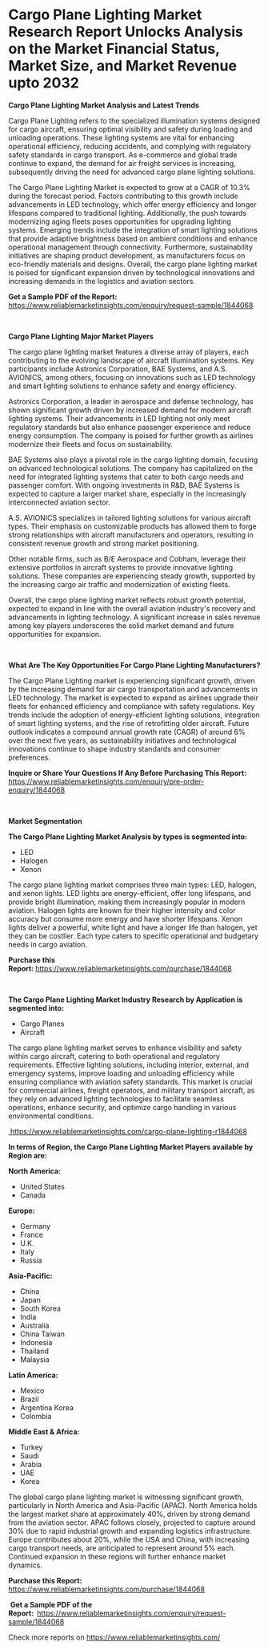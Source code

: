 <p><h1>Cargo Plane Lighting Market Research Report Unlocks Analysis on the Market Financial Status, Market Size, and Market Revenue upto 2032</h1></p><p><strong>Cargo Plane Lighting Market Analysis and Latest Trends</strong></p>
<p><p>Cargo Plane Lighting refers to the specialized illumination systems designed for cargo aircraft, ensuring optimal visibility and safety during loading and unloading operations. These lighting systems are vital for enhancing operational efficiency, reducing accidents, and complying with regulatory safety standards in cargo transport. As e-commerce and global trade continue to expand, the demand for air freight services is increasing, subsequently driving the need for advanced cargo plane lighting solutions.</p><p>The Cargo Plane Lighting Market is expected to grow at a CAGR of 10.3% during the forecast period. Factors contributing to this growth include advancements in LED technology, which offer energy efficiency and longer lifespans compared to traditional lighting. Additionally, the push towards modernizing aging fleets poses opportunities for upgrading lighting systems. Emerging trends include the integration of smart lighting solutions that provide adaptive brightness based on ambient conditions and enhance operational management through connectivity. Furthermore, sustainability initiatives are shaping product development, as manufacturers focus on eco-friendly materials and designs. Overall, the cargo plane lighting market is poised for significant expansion driven by technological innovations and increasing demands in the logistics and aviation sectors.</p></p>
<p><strong>Get a Sample PDF of the Report:&nbsp;</strong> <a href="https://www.reliablemarketinsights.com/enquiry/request-sample/1844068?utm_campaign=2518&utm_medium=2&utm_source=Github&utm_content=ia&utm_term=28022025&utm_id=cargo-plane-lighting">https://www.reliablemarketinsights.com/enquiry/request-sample/1844068</a></p>
<p>&nbsp;</p>
<p><strong>Cargo Plane Lighting Major Market Players</strong></p>
<p><p>The cargo plane lighting market features a diverse array of players, each contributing to the evolving landscape of aircraft illumination systems. Key participants include Astronics Corporation, BAE Systems, and A.S. AVIONICS, among others, focusing on innovations such as LED technology and smart lighting solutions to enhance safety and energy efficiency.</p><p>Astronics Corporation, a leader in aerospace and defense technology, has shown significant growth driven by increased demand for modern aircraft lighting systems. Their advancements in LED lighting not only meet regulatory standards but also enhance passenger experience and reduce energy consumption. The company is poised for further growth as airlines modernize their fleets and focus on sustainability.</p><p>BAE Systems also plays a pivotal role in the cargo lighting domain, focusing on advanced technological solutions. The company has capitalized on the need for integrated lighting systems that cater to both cargo needs and passenger comfort. With ongoing investments in R&D, BAE Systems is expected to capture a larger market share, especially in the increasingly interconnected aviation sector.</p><p>A.S. AVIONICS specializes in tailored lighting solutions for various aircraft types. Their emphasis on customizable products has allowed them to forge strong relationships with aircraft manufacturers and operators, resulting in consistent revenue growth and strong market positioning.</p><p>Other notable firms, such as B/E Aerospace and Cobham, leverage their extensive portfolios in aircraft systems to provide innovative lighting solutions. These companies are experiencing steady growth, supported by the increasing cargo air traffic and modernization of existing fleets.</p><p>Overall, the cargo plane lighting market reflects robust growth potential, expected to expand in line with the overall aviation industry's recovery and advancements in lighting technology. A significant increase in sales revenue among key players underscores the solid market demand and future opportunities for expansion.</p></p>
<p>&nbsp;</p>
<p><strong>What Are The Key Opportunities For Cargo Plane Lighting Manufacturers?</strong></p>
<p><p>The Cargo Plane Lighting market is experiencing significant growth, driven by the increasing demand for air cargo transportation and advancements in LED technology. The market is expected to expand as airlines upgrade their fleets for enhanced efficiency and compliance with safety regulations. Key trends include the adoption of energy-efficient lighting solutions, integration of smart lighting systems, and the rise of retrofitting older aircraft. Future outlook indicates a compound annual growth rate (CAGR) of around 6% over the next five years, as sustainability initiatives and technological innovations continue to shape industry standards and consumer preferences.</p></p>
<p><strong>Inquire or Share Your Questions If Any Before Purchasing This Report:</strong> <a href="https://www.reliablemarketinsights.com/enquiry/pre-order-enquiry/1844068?utm_campaign=2518&utm_medium=2&utm_source=Github&utm_content=ia&utm_term=28022025&utm_id=cargo-plane-lighting">https://www.reliablemarketinsights.com/enquiry/pre-order-enquiry/1844068</a></p>
<p>&nbsp;</p>
<p><strong>Market Segmentation</strong></p>
<p><strong>The Cargo Plane Lighting Market Analysis by types is segmented into:</strong></p>
<p><ul><li>LED</li><li>Halogen</li><li>Xenon</li></ul></p>
<p><p>The cargo plane lighting market comprises three main types: LED, halogen, and xenon lights. LED lights are energy-efficient, offer long lifespans, and provide bright illumination, making them increasingly popular in modern aviation. Halogen lights are known for their higher intensity and color accuracy but consume more energy and have shorter lifespans. Xenon lights deliver a powerful, white light and have a longer life than halogen, yet they can be costlier. Each type caters to specific operational and budgetary needs in cargo aviation.</p></p>
<p><strong>Purchase this Report:&nbsp;</strong><a href="https://www.reliablemarketinsights.com/purchase/1844068?utm_campaign=2518&utm_medium=2&utm_source=Github&utm_content=ia&utm_term=28022025&utm_id=cargo-plane-lighting">https://www.reliablemarketinsights.com/purchase/1844068</a></p>
<p>&nbsp;</p>
<p><strong>The Cargo Plane Lighting Market Industry Research by Application is segmented into:</strong></p>
<p><ul><li>Cargo Planes</li><li>Aircraft</li></ul></p>
<p><p>The cargo plane lighting market serves to enhance visibility and safety within cargo aircraft, catering to both operational and regulatory requirements. Effective lighting solutions, including interior, external, and emergency systems, improve loading and unloading efficiency while ensuring compliance with aviation safety standards. This market is crucial for commercial airlines, freight operators, and military transport aircraft, as they rely on advanced lighting technologies to facilitate seamless operations, enhance security, and optimize cargo handling in various environmental conditions.</p></p>
<p><a href="https://www.reliablemarketinsights.com/cargo-plane-lighting-r1844068?utm_campaign=2518&utm_medium=2&utm_source=Github&utm_content=ia&utm_term=28022025&utm_id=cargo-plane-lighting">&nbsp;https://www.reliablemarketinsights.com/cargo-plane-lighting-r1844068</a></p>
<p><strong>In terms of Region, the Cargo Plane Lighting Market Players available by Region are:</strong></p>
<p>
    <p> <strong> North America: </strong>
        <ul>
            <li>United States</li>
            <li>Canada</li>
        </ul>
        </p> 
    <p> <strong> Europe: </strong>
        <ul>
            <li>Germany</li>
            <li>France</li>
            <li>U.K.</li>
            <li>Italy</li>
            <li>Russia</li>
        </ul>
        </p> 
    <p> <strong> Asia-Pacific: </strong>
        <ul>
            <li>China</li>
            <li>Japan</li>
            <li>South Korea</li>
            <li>India</li>
            <li>Australia</li>
            <li>China Taiwan</li>
            <li>Indonesia</li>
            <li>Thailand</li>
            <li>Malaysia</li>
        </ul>
        </p> 
    <p> <strong> Latin America: </strong>
        <ul>
            <li>Mexico</li>
            <li>Brazil</li>
            <li>Argentina Korea</li>
            <li>Colombia</li>
        </ul>
        </p> 
    <p> <strong> Middle East & Africa: </strong>
        <ul>
            <li>Turkey</li>
            <li>Saudi</li>
            <li>Arabia</li>
            <li>UAE</li>
            <li>Korea</li>
        </ul>
    </p>
    </p>
<p><p>The global cargo plane lighting market is witnessing significant growth, particularly in North America and Asia-Pacific (APAC). North America holds the largest market share at approximately 40%, driven by strong demand from the aviation sector. APAC follows closely, projected to capture around 30% due to rapid industrial growth and expanding logistics infrastructure. Europe contributes about 20%, while the USA and China, with increasing cargo transport needs, are anticipated to represent around 5% each. Continued expansion in these regions will further enhance market dynamics.</p></p>
<p><strong>Purchase this Report: </strong><a href="https://www.reliablemarketinsights.com/purchase/1844068?utm_campaign=2518&utm_medium=2&utm_source=Github&utm_content=ia&utm_term=28022025&utm_id=cargo-plane-lighting">https://www.reliablemarketinsights.com/purchase/1844068</a></p>
<p>&nbsp;<strong>Get a Sample PDF of the Report:&nbsp;&nbsp;</strong><a href="https://www.reliablemarketinsights.com/enquiry/request-sample/1844068?utm_campaign=2518&utm_medium=2&utm_source=Github&utm_content=ia&utm_term=28022025&utm_id=cargo-plane-lighting">https://www.reliablemarketinsights.com/enquiry/request-sample/1844068</a></p>
<p><strong></strong></p>
<p>Check more reports on <a href="https://www.reliablemarketinsights.com/?utm_campaign=2518&utm_medium=2&utm_source=Github&utm_content=ia&utm_term=28022025&utm_id=cargo-plane-lighting">https://www.reliablemarketinsights.com/</a></p>